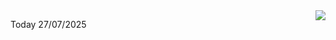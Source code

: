 <img align="right" src="https://media.giphy.com/media/M9gbBd9nbDrOTu1Mqx/giphy.gif">


Today 27/07/2025
